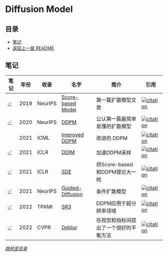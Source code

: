 # Diffusion Model

## 目录
- [笔记](#笔记)
- [返回上一层 README](../README.md)


## 笔记

| 笔记 | 年份 | 收录 | 名字                                                         | 简介                 | 引用 |
| ------ | ---- | ---- | ------------------------------------------------------------ | -------------------- | ------------------------------------------------------------ |
| [✅](./papers/Generative%20Modeling%20by%20Estimating%20Gradients%20of%20the%20Data%20Distribution.md)      | 2019 | NeurIPS | [Score-based Model](https://arxiv.org/pdf/1907.05600.pdf) | 第一篇扩散模型文章 | [![citation](https://img.shields.io/badge/dynamic/json?label=citation&query=citationCount&url=https%3A%2F%2Fapi.semanticscholar.org%2Fgraph%2Fv1%2Fpaper%2F965359b3008ab50dd04e171551220ec0e7f83aba%3Ffields%3DcitationCount)](https://www.semanticscholar.org/paper/Generative-Modeling-by-Estimating-Gradients-of-the-Song-Ermon/965359b3008ab50dd04e171551220ec0e7f83aba) |
| [✅](./papers/Denoising%20Diffusion%20Probabilistic%20Models.md)      | 2020 | NeurIPS | [DDPM](https://arxiv.org/pdf/2006.11239.pdf) | 公认第一篇最简单易懂的扩散模型                   | [![citation](https://img.shields.io/badge/dynamic/json?label=citation&query=citationCount&url=https%3A%2F%2Fapi.semanticscholar.org%2Fgraph%2Fv1%2Fpaper%2F5c126ae3421f05768d8edd97ecd44b1364e2c99a%3Ffields%3DcitationCount)](https://www.semanticscholar.org/paper/Denoising-Diffusion-Probabilistic-Models-Ho-Jain/5c126ae3421f05768d8edd97ecd44b1364e2c99a) |
| | 2021 | ICML | [Improved DDPM](https://arxiv.org/pdf/2102.09672.pdf) | 改进的 DDPM   |[![citation](https://img.shields.io/badge/dynamic/json?label=citation&query=citationCount&url=https%3A%2F%2Fapi.semanticscholar.org%2Fgraph%2Fv1%2Fpaper%2Fde18baa4964804cf471d85a5a090498242d2e79f%3Ffields%3DcitationCount)](https://www.semanticscholar.org/paper/Improved-Denoising-Diffusion-Probabilistic-Models-Nichol-Dhariwal/de18baa4964804cf471d85a5a090498242d2e79f)  |
| [✅](./papers/DENOISING%20DIFFUSION%20IMPLICIT%20MODELS.md)      | 2021 | ICLR | [DDIM](https://arxiv.org/pdf/2010.02502.pdf) | 加速DDPM采样 | [![citation](https://img.shields.io/badge/dynamic/json?label=citation&query=citationCount&url=https%3A%2F%2Fapi.semanticscholar.org%2Fgraph%2Fv1%2Fpaper%2F014576b866078524286802b1d0e18628520aa886%3Ffields%3DcitationCount)](https://www.semanticscholar.org/paper/Denoising-Diffusion-Implicit-Models-Song-Meng/014576b866078524286802b1d0e18628520aa886) |
| [✅](./papers/Score-Based%20Generative%20Modeling%20through%20Stochastic%20Differential%20Equations.md)      | 2021 | ICLR | [SDE](https://arxiv.org/pdf/2011.13456.pdf) | 将Score-based和DDPM理论大一统 | [![citation](https://img.shields.io/badge/dynamic/json?label=citation&query=citationCount&url=https%3A%2F%2Fapi.semanticscholar.org%2Fgraph%2Fv1%2Fpaper%2F633e2fbfc0b21e959a244100937c5853afca4853%3Ffields%3DcitationCount)](https://www.semanticscholar.org/paper/Score-Based-Generative-Modeling-through-Stochastic-Song-Sohl-Dickstein/633e2fbfc0b21e959a244100937c5853afca4853) |
| [✅](./papers/Diffusion%20Models%20Beat%20GANs%20on%20Image%20Synthesis.md)      | 2021 | NeurIPS | [Guided-Diffusion](https://arxiv.org/pdf/2105.05233.pdf) | 条件扩散模型 | [![citation](https://img.shields.io/badge/dynamic/json?label=citation&query=citationCount&url=https%3A%2F%2Fapi.semanticscholar.org%2Fgraph%2Fv1%2Fpaper%2F64ea8f180d0682e6c18d1eb688afdb2027c02794%3Ffields%3DcitationCount)](https://www.semanticscholar.org/paper/Diffusion-Models-Beat-GANs-on-Image-Synthesis-Dhariwal-Nichol/64ea8f180d0682e6c18d1eb688afdb2027c02794) |
| [✅](./papers/Image%20Super-Resolution%20via%20Iterative%20Refinement.md)      | 2022 | TPAMI | [SR3](https://arxiv.org/pdf/2104.07636.pdf) | DDPM应用于超分辨率领域 | [![citation](https://img.shields.io/badge/dynamic/json?label=citation&query=citationCount&url=https%3A%2F%2Fapi.semanticscholar.org%2Fgraph%2Fv1%2Fpaper%2F8a1ea7b6e7e834d146ad782be5d63f57f806a9cc%3Ffields%3DcitationCount)](https://www.semanticscholar.org/paper/Image-Super-Resolution-via-Iterative-Refinement-Saharia-Ho/8a1ea7b6e7e834d146ad782be5d63f57f806a9cc) |
| [✅](./papers/Deblurring%20via%20Stochastic%20Refinement.md)      | 2022 | CVPR | [Deblur](https://arxiv.org/pdf/2112.02475.pdf) | 在视觉和指标间提出了一个很好的平衡方法 | [![citation](https://img.shields.io/badge/dynamic/json?label=citation&query=citationCount&url=https%3A%2F%2Fapi.semanticscholar.org%2Fgraph%2Fv1%2Fpaper%2F9eeb5f7c36654dff1dc93adb7150e7bab52cd3e2%3Ffields%3DcitationCount)](https://www.semanticscholar.org/paper/Deblurring-via-Stochastic-Refinement-Whang-Delbracio/9eeb5f7c36654dff1dc93adb7150e7bab52cd3e2) |


*[跳转至目录](#目录)*
